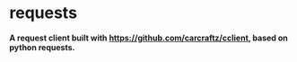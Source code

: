 # requests

**A request client built with https://github.com/carcraftz/cclient, based on python requests.**
